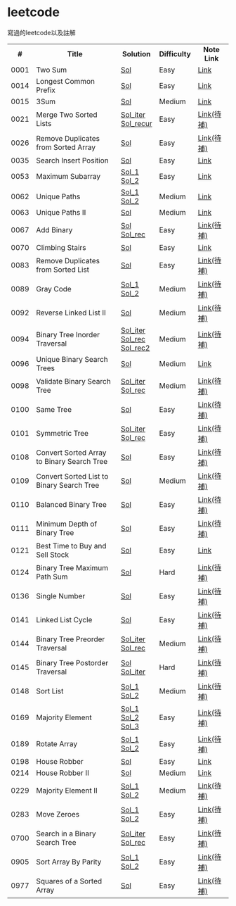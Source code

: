# leetcode
寫過的leetcode以及註解

<table>
  <!-- 標題-->
  <tr>
    <td align='center' valign="middle">
      <b>#</b>
    </td> 
    <td align='center' valign="middle">
      <b>Title</b>
    </td> 
    <td align='center' valign="middle">
      <b>Solution</b>
    </td> 
    <td align='center' valign="middle">
      <b>Difficulty</b>
    </td> 
    <td align='center' valign="middle">
      <b>Note Link</b>
    </td> 
  </tr>
  
  <tr>
    <td>0001</td>
    <td>Two Sum</td>
    <td><a href="https://github.com/chasel2361/leetcode/blob/master/Algorithms/TwoSum/TwoSum.py">Sol</a></td>
    <td>Easy</td> 
    <td><a href="https://github.com/chasel2361/leetcode/wiki/0001.-Two-Sum">Link</a></td>
  </tr>
  
  <tr>
    <td>0014</td>
    <td>Longest Common Prefix</td>
    <td><a href="https://github.com/chasel2361/leetcode/blob/master/Algorithms/LongestCommonPrefix/LongestCommonPrefix.py">Sol</a></td>
    <td>Easy</td> 
    <td><a href="https://github.com/chasel2361/leetcode/wiki/0014.-Longest-Common-Prefix">Link</a></td>
  </tr>
  
  <tr>
    <td>0015</td>
    <td>3Sum</td>
    <td><a href="https://github.com/chasel2361/leetcode/blob/master/Algorithms/3Sum/3Sum.py">Sol</a></td>
    <td>Medium</td> 
    <td><a href="https://github.com/chasel2361/leetcode/wiki/0015.-3Sum">Link</a></td>
  </tr>
  
  <tr>
    <td>0021</td>
    <td>Merge Two Sorted Lists</td>
    <td>
      <a href="https://github.com/chasel2361/leetcode/blob/master/Algorithms/MergeTwoSortedLists/MergeTwoSortedLists_iter.py">Sol_iter</a><br>
      <a href="https://github.com/chasel2361/leetcode/blob/master/Algorithms/MergeTwoSortedLists/MergeTwoSortedLists_rec.py">Sol_recur</a></td>
    <td>Easy</td> 
    <td><a href="">Link(待補)</a></td>      <!--待補--!>
  </tr>
  
  <tr>
    <td>0026</td>
    <td>Remove Duplicates from Sorted Array</td>
    <td><a href="https://github.com/chasel2361/leetcode/blob/master/Algorithms/RemoveDuplicatesfromSortedList/RemoveDuplicatesfromSortedList.py">Sol</a></td>
    <td>Easy</td> 
    <td><a href="">Link(待補)</a></td>      <!--待補--!>
  </tr>
  
  <tr>
    <td>0035</td>
    <td>Search Insert Position</td>
    <td><a href="https://github.com/chasel2361/leetcode/blob/master/Algorithms/SearchInsertPosition/SearchInsertPosition.py">Sol</a></td>
    <td>Easy</td> 
    <td><a href="https://github.com/chasel2361/leetcode/wiki/0035.-Search-Insert-Position">Link</a></td>
  </tr>
  
  <tr>
    <td>0053</td>
    <td>Maximum Subarray</td>
    <td>
      <a href="https://github.com/chasel2361/leetcode/blob/master/Algorithms/MaximumSubarray/MaximumSubarray_1.py">Sol_1</a><br>
      <a href="https://github.com/chasel2361/leetcode/blob/master/Algorithms/MaximumSubarray/MaximumSubarray_2.py">Sol_2</a></td>
    <td>Easy</td> 
    <td><a href="https://github.com/chasel2361/leetcode/wiki/0053.-Maximum-Subarray">Link</a></td>
  </tr>
  
  <tr>
    <td>0062</td>
    <td>Unique Paths</td>
    <td>
      <a href="https://github.com/chasel2361/leetcode/blob/master/Algorithms/UniquePaths/UniquePaths_1.py">Sol_1</a><br>
      <a href="https://github.com/chasel2361/leetcode/blob/master/Algorithms/UniquePaths/UniquePaths_2.py">Sol_2</a></td>
    <td>Medium</td> 
    <td><a href="https://github.com/chasel2361/leetcode/wiki/0062.-Unique-Paths">Link</a></td>
  </tr>
  
  <tr>
    <td>0063</td>
    <td>Unique Paths II</td>
    <td><a href="https://github.com/chasel2361/leetcode/blob/master/Algorithms/UniquePaths_II/UniquePaths_II.py">Sol</a></td>
    <td>Medium</td> 
    <td><a href="https://github.com/chasel2361/leetcode/wiki/0063.-Unique-Paths-II">Link</a></td>
  </tr>
  
  <tr>
    <td>0067</td>
    <td>Add Binary</td>
    <td>
      <a href="https://github.com/chasel2361/leetcode/blob/master/Algorithms/AddBinary/AddBinary.py">Sol</a><br>
      <a href="https://github.com/chasel2361/leetcode/blob/master/Algorithms/AddBinary/AddBinary_rec.py">Sol_rec</a></td>
    <td>Easy</td> 
    <td><a href="">Link(待補)</a></td>      <!--待補--!>
  </tr>
  
  <tr>
    <td>0070</td>
    <td>Climbing Stairs</td>
    <td><a href="https://github.com/chasel2361/leetcode/blob/master/Algorithms/ClimbingStairs/ClimbingStairs.py">Sol</a></td>
    <td>Easy</td> 
    <td><a href="https://github.com/chasel2361/leetcode/wiki/0070.-Climbing-Stairs">Link</a></td>
  </tr>

  <tr>
    <td>0083</td>
    <td>Remove Duplicates from Sorted List</td>
    <td><a href="https://github.com/chasel2361/leetcode/blob/master/Algorithms/RemoveDuplicatesfromSortedList/RemoveDuplicatesfromSortedList.py">Sol</a></td>
    <td>Easy</td> 
    <td><a href="">Link(待補)</a></td>      <!--待補--!>
  </tr>

  <tr>
    <td>0089</td>
    <td>Gray Code</td>
    <td>
      <a href="https://github.com/chasel2361/leetcode/blob/master/Algorithms/GrayCode/GrayCode_1.py">Sol_1</a><br>
      <a href="https://github.com/chasel2361/leetcode/blob/master/Algorithms/GrayCode/GrayCode_2.py">Sol_2</a></td>
    <td>Medium</td> 
    <td><a href="">Link(待補)</a></td>      <!--待補--!>
  </tr>

  <tr>
    <td>0092</td>
    <td>Reverse Linked List II</td>
    <td><a href="https://github.com/chasel2361/leetcode/blob/master/Algorithms/ReverseLinkedList_II/ReverseLinkedList_II.py">Sol</a></td>
    <td>Medium</td> 
    <td><a href="">Link(待補)</a></td>      <!--待補--!>
  </tr>

  <tr>
    <td>0094</td>
    <td>Binary Tree Inorder Traversal</td>
    <td>
      <a href="https://github.com/chasel2361/leetcode/blob/master/Algorithms/BinaryTreeInorderTraversal/BinaryTreeInorderTraversal_iter.py">Sol_iter</a><br>
      <a href="https://github.com/chasel2361/leetcode/blob/master/Algorithms/BinaryTreeInorderTraversal/BinaryTreeInorderTraversal_rec.py">Sol_rec</a><br>
      <a href="https://github.com/chasel2361/leetcode/blob/master/Algorithms/BinaryTreeInorderTraversal/BinaryTreeInorderTraversal_rec2.py">Sol_rec2</a></td>
    <td>Medium</td> 
    <td><a href="">Link(待補)</a></td>      <!--待補--!>
  </tr>

  <tr>
    <td>0096</td>
    <td>Unique Binary Search Trees</td>
    <td><a href="https://github.com/chasel2361/leetcode/blob/master/Algorithms/UniqueBinarySearchTree/UniqueBinarySearchTree.py">Sol</a></td>
    <td>Medium</td> 
    <td><a href="https://github.com/chasel2361/leetcode/wiki/0096.-Unique-Binary-Search-Tree">Link</a></td>
  </tr>

  <tr>
    <td>0098</td>
    <td>Validate Binary Search Tree</td>
    <td>
      <a href="https://github.com/chasel2361/leetcode/blob/master/Algorithms/ValidateBinarySearchTree/ValidateBinarySearchTree_iter.py">Sol_iter</a><br>
      <a href="https://github.com/chasel2361/leetcode/blob/master/Algorithms/ValidateBinarySearchTree/ValidateBinarySearchTree_rec.py">Sol_rec</a></td>
    <td>Medium</td> 
    <td><a href="">Link(待補)</a></td>      <!--待補--!>
  </tr>

  <tr>
    <td>0100</td>
    <td>Same Tree</td>
    <td><a href="https://github.com/chasel2361/leetcode/blob/master/Algorithms/SameTree/SameTree.py">Sol</a></td>
    <td>Easy</td> 
    <td><a href="">Link(待補)</a></td>      <!--待補--!>
  </tr>

  <tr>
    <td>0101</td>
    <td>Symmetric Tree</td>
    <td>
      <a href="https://github.com/chasel2361/leetcode/blob/master/Algorithms/SymmetricTree/SymmetricTree_iter.py">Sol_iter</a><br>
      <a href="https://github.com/chasel2361/leetcode/blob/master/Algorithms/SymmetricTree/SymmetricTree_rec.py">Sol_rec</a></td>
    <td>Easy</td> 
    <td><a href="">Link(待補)</a></td>      <!--待補--!>
  </tr>

  <tr>
    <td>0108</td>
    <td>Convert Sorted Array to Binary Search Tree </td>
    <td><a href="https://github.com/chasel2361/leetcode/blob/master/Algorithms/ConvertSortedArraytoBinarySearchTree/ConvertSortedArraytoBinarySearchTree.py">Sol</a></td>
    <td>Easy</td> 
    <td><a href="">Link(待補)</a></td>      <!--待補--!>
  </tr>

  <tr>
    <td>0109</td>
    <td>Convert Sorted List to Binary Search Tree</td>
    <td><a href="https://github.com/chasel2361/leetcode/blob/master/Algorithms/ConvertSortedListtoBinarySearchTree/ConvertSortedListtoBinarySearchTree.py">Sol</a></td>
    <td>Medium</td> 
    <td><a href="">Link(待補)</a></td>      <!--待補--!>
  </tr>

  <tr>
    <td>0110</td>
    <td>Balanced Binary Tree</td>
    <td><a href="https://github.com/chasel2361/leetcode/blob/master/Algorithms/BalancedBinaryTree/BalancedBinaryTree.py">Sol</a></td>
    <td>Easy</td> 
    <td><a href="">Link(待補)</a></td>      <!--待補--!>
  </tr>

  <tr>
    <td>0111</td>
    <td>Minimum Depth of Binary Tree</td>
    <td><a href="https://github.com/chasel2361/leetcode/blob/master/Algorithms/MinimumDepthofBinaryTree/MinimumDepthofBinaryTree.py">Sol</a></td>
    <td>Easy</td> 
    <td><a href="">Link(待補)</a></td>      <!--待補--!>
  </tr>

  <tr>
    <td>0121</td>
    <td>Best Time to Buy and Sell Stock</td>
    <td><a href="https://github.com/chasel2361/leetcode/blob/master/Algorithms/BestTimetoBuyandSellStock/BestTimetoBuyandSellStock.py">Sol</a></td>
    <td>Easy</td> 
    <td><a href="https://github.com/chasel2361/leetcode/wiki/0121.-Best-Time-to-Buy-and-Sell-Stock">Link</a></td>
  </tr>

  <tr>
    <td>0124</td>
    <td>Binary Tree Maximum Path Sum</td>
    <td><a href="https://github.com/chasel2361/leetcode/blob/master/Algorithms/BinaryTreeMaximumPathSum/BinaryTreeMaximumPathSum.py">Sol</a></td>
    <td>Hard</td> 
    <td><a href="">Link(待補)</a></td>      <!--待補--!>
  </tr>

  <tr>
    <td>0136</td>
    <td>Single Number</td>
    <td><a href="https://github.com/chasel2361/leetcode/blob/master/Algorithms/SingleNumber/SingleNumber.py">Sol</a></td>
    <td>Easy</td> 
    <td><a href="">Link(待補)</a></td>      <!--待補--!>
  </tr>

  <tr>
    <td>0141</td>
    <td>Linked List Cycle</td>
    <td><a href="https://github.com/chasel2361/leetcode/blob/master/Algorithms/LinkedListCycle/LinkedListCycle.py">Sol</a></td>
    <td>Easy</td> 
    <td><a href="">Link(待補)</a></td>      <!--待補--!>
  </tr>

  <tr>
    <td>0144</td>
    <td>Binary Tree Preorder Traversal</td>
    <td>
      <a href="https://github.com/chasel2361/leetcode/blob/master/Algorithms/BinaryTreePreorderTraversal/BinaryTreePreorderTraversal_iter.py">Sol_iter</a><br>
      <a href="https://github.com/chasel2361/leetcode/blob/master/Algorithms/BinaryTreePreorderTraversal/BinaryTreePreorderTraversal_rec.py">Sol_rec</a></td>
    <td>Medium</td> 
    <td><a href="">Link(待補)</a></td>      <!--待補--!>
  </tr>

  <tr>
    <td>0145</td>
    <td>Binary Tree Postorder Traversal </td>
    <td>
      <a href="https://github.com/chasel2361/leetcode/blob/master/Algorithms/BinaryTreePostorderTraversal/BinaryTreePostorderTraversal.py">Sol</a><br>
      <a href="https://github.com/chasel2361/leetcode/blob/master/Algorithms/BinaryTreePostorderTraversal/BinaryTreePostorderTraversal_iter.py">Sol_iter</a></td>
    <td>Hard</td> 
    <td><a href="">Link(待補)</a></td>      <!--待補--!>
  </tr>

  <tr>
    <td>0148</td>
    <td>Sort List</td>
    <td>
      <a href="https://github.com/chasel2361/leetcode/blob/master/Algorithms/SortList/SortList_1.py">Sol_1</a><br>
      <a href="https://github.com/chasel2361/leetcode/blob/master/Algorithms/SortList/SortList_2.py">Sol_2</a></td>
    <td>Medium</td> 
    <td><a href="">Link(待補)</a></td>      <!--待補--!>
  </tr>

  <tr>
    <td>0169</td>
    <td>Majority Element</td>
    <td>
      <a href="https://github.com/chasel2361/leetcode/blob/master/Algorithms/MajorityElement/MajorityElement_1.py">Sol_1</a><br>
      <a href="https://github.com/chasel2361/leetcode/blob/master/Algorithms/MajorityElement/MajorityElement_2.py">Sol_2</a><br>
      <a href="https://github.com/chasel2361/leetcode/blob/master/Algorithms/MajorityElement/MajorityElement_3.py">Sol_3</a></td>    
    <td>Easy</td> 
    <td><a href="">Link(待補)</a></td>      <!--待補--!>
  </tr>

  <tr>
    <td>0189</td>
    <td>Rotate Array</td>
    <td>
      <a href="https://github.com/chasel2361/leetcode/blob/master/Algorithms/RotateArray/RotateArray_1.py">Sol_1</a><br>
      <a href="https://github.com/chasel2361/leetcode/blob/master/Algorithms/RotateArray/RotateArray_2.py">Sol_2</a></td>
    <td>Easy</td> 
    <td><a href="">Link(待補)</a></td>      <!--待補--!>
  </tr>

  <tr>
    <td>0198</td>
    <td>House Robber</td>
    <td><a href="https://github.com/chasel2361/leetcode/blob/master/Algorithms/HouseRobber/HouseRobber.py">Sol</a></td>
    <td>Easy</td> 
    <td><a href="https://github.com/chasel2361/leetcode/wiki/0198.-House-Robber">Link</a></td>
  </tr>

  <tr>
    <td>0214</td>
    <td>House Robber II</td>
    <td><a href="https://github.com/chasel2361/leetcode/blob/master/Algorithms/HouseRobber_II/HouseRobber_II.py">Sol</a></td>
    <td>Medium</td> 
    <td><a href="https://github.com/chasel2361/leetcode/wiki/0213.-House-Robber-II">Link</a></td>
  </tr>

  <tr>
    <td>0229</td>
    <td>Majority Element II</td>
    <td>
      <a href="https://github.com/chasel2361/leetcode/blob/master/Algorithms/MajorityElement_II/MajorityElement_II_1.py">Sol_1</a><br>
      <a href="https://github.com/chasel2361/leetcode/blob/master/Algorithms/MajorityElement_II/MajorityElement_II_2.py">Sol_2</a></td>
    <td>Medium</td> 
    <td><a href="">Link(待補)</a></td>      <!--待補--!>
  </tr>

  <tr>
    <td>0283</td>
    <td>Move Zeroes</td>
    <td>
      <a href="https://github.com/chasel2361/leetcode/blob/master/Algorithms/MoveZeroes/MoveZeroes_1.py">Sol_1</a><br>
      <a href="https://github.com/chasel2361/leetcode/blob/master/Algorithms/MoveZeroes/MoveZeroes_2.py">Sol_2</a></td>
    <td>Easy</td> 
    <td><a href="">Link(待補)</a></td>      <!--待補--!>
  </tr>

  <tr>
    <td>0700</td>
    <td>Search in a Binary Search Tree</td>
    <td>
      <a href="https://github.com/chasel2361/leetcode/blob/master/Algorithms/SearchinaBinarySearchTree/SearchinaBinarySearchTree_iter.py">Sol_iter</a><br>
      <a href="https://github.com/chasel2361/leetcode/blob/master/Algorithms/SearchinaBinarySearchTree/SearchinaBinarySearchTree_rec.py">Sol_rec</a></td>
    <td>Easy</td> 
    <td><a href="">Link(待補)</a></td>      <!--待補--!>
  </tr>

  <tr>
    <td>0905</td>
    <td>Sort Array By Parity</td>
    <td>
      <a href="https://github.com/chasel2361/leetcode/blob/master/Algorithms/SortArrayByParity/SortArrayByParity_1.py">Sol_1</a><br>
      <a href="https://github.com/chasel2361/leetcode/blob/master/Algorithms/SortArrayByParity/SortArrayByParity_2.py">Sol_2</a></td>
    <td>Easy</td> 
    <td><a href="">Link(待補)</a></td>      <!--待補--!>
  </tr>

  <tr>
    <td>0977</td>
    <td>Squares of a Sorted Array </td>
    <td><a href="https://github.com/chasel2361/leetcode/blob/master/Algorithms/SquaresofaSortedArray/SquaresofaSortedArray.py">Sol</a></td>
    <td>Easy</td> 
    <td><a href="">Link(待補)</a></td>      <!--待補--!>
  </tr>

</table>
